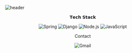 


![header](https://capsule-render.vercel.app/api?type=waving&color=auto&customColorList=19&height=300&section=header&text=Junyoung%20Kim&fontSize=70&desc=I%20can%20do%20this%20all%20day.&descAlign=20&descAlignY=70)

<p align="center">   𝗧𝗲𝗰𝗵 𝗦𝘁𝗮𝗰𝗸 <hbr></p>

<p align="center">
<img alt="Spring" src ="https://img.shields.io/badge/Spring-6DB33F.svg?&style=for-the-badge&logo=Spring&logoColor=white"/>
<img alt="Django" src ="https://img.shields.io/badge/Django-092E20.svg?&style=for-the-badge&logo=Django&logoColor=white"/>
<img alt="Node.js" src ="https://img.shields.io/badge/Node.js-339933.svg?&style=for-the-badge&logo=Node.js&logoColor=white"/>
<img alt="JavaScript" src ="https://img.shields.io/badge/JavaScript-F7DF1E.svg?&style=for-the-badge&logo=JavaScript&logoColor=white"/>
</p>


<p align="center">   Contact <hbr></p>
<p align="center"><img alt="Gmail" src ="https://img.shields.io/badge/Gmail-EA4335.svg?&style=for-the-badge&logo=Gmail&logoColor=white"/></p>
